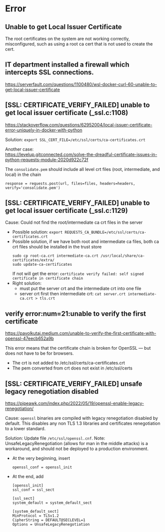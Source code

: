 # Error

## Unable to get Local Issuer Certificate
The root certificates on the system are not working correctly, misconfigured, such as using a root ca cert that is not used to create the cert.

## IT department installed a firewall which intercepts SSL connections.
https://serverfault.com/questions/1100480/wsl-docker-curl-60-unable-to-get-local-issuer-certificate

## [SSL: CERTIFICATE_VERIFY_FAILED] unable to get local issuer certificate (_ssl.c:1108)
https://stackoverflow.com/questions/62952004/local-issuer-certificate-error-uniquely-in-docker-with-python

Solution: `export SSL_CERT_FILE=/etc/ssl/certs/ca-certificates.crt`

Another case:\
https://levelup.gitconnected.com/solve-the-dreadful-certificate-issues-in-python-requests-module-2020d922c72f

The `consolidate.pem` should include all level crt files (root, intermediate, and local) in the chain
```
response = requests.post(url, files=files, headers=headers, verify='consolidate.pem')
```

## [SSL: CERTIFICATE_VERIFY_FAILED] unable to get local issuer certificate (_ssl.c:1129)

Cause: Could not find the root/intermediate ca crt files in the server

- Possible solution: `export REQUESTS_CA_BUNDLE=/etc/ssl/certs/ca-certificates.crt`
- Possible solution, if we have both root and intermediate ca files, both ca crt files should be installed in the trust store
  ```
  sudo cp root-ca.crt intermediate-ca.crt /usr/local/share/ca-certificates/extra/
  sudo update-ca-certificates
  ```
  If not will get the error: `certificate verify failed: self signed certificate in certificate chain`
- Right solution:
  - must put the server crt and the intermediate crt into one file
  - server crt first then intermediate crt: `cat server.crt intermediate-ca.crt > tls.crt`

## verify error:num=21:unable to verify the first certificate
https://pavolkutaj.medium.com/unable-to-verify-the-first-certificate-with-openssl-47eecb652a9b

This error means that the certificate chain is broken for OpenSSL — but does not have to be for browsers.
- The crt is not added to /etc/ssl/certs/ca-certificates.crt
- The pem converted from crt does not exist in /etc/ssl/certs

## [SSL: CERTIFICATE_VERIFY_FAILED] unsafe legacy renegotiation disabled
https://pipeawk.com/index.php/2022/05/19/openssl-enable-legacy-renegotiation/

Cause: `openssl` binaries are compiled with legacy renegotiation disabled by default. This disables any non TLS 1.3 libraries and certificates renegotiation to a lower standard.

Solution: Update file `/etc/ssl/openssl.cnf`. Note: UnsafeLegacyRenegotiation (allows for man in the middle attacks) is a workaround, and should not be deployed to a production environment.
- At the very beginning, insert
  ```
  openssl_conf = openssl_init
  ```
- At the end, add
  ```
  [openssl_init]
  ssl_conf = ssl_sect

  [ssl_sect]
  system_default = system_default_sect

  [system_default_sect]
  MinProtocol = TLSv1.2
  CipherString = DEFAULT@SECLEVEL=1
  Options = UnsafeLegacyRenegotiation  
  ```
